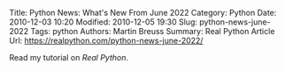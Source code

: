 Title: Python News: What's New From June 2022
Category: Python
Date: 2010-12-03 10:20
Modified: 2010-12-05 19:30
Slug: python-news-june-2022
Tags: python
Authors: Martin Breuss
Summary: Real Python Article
Url: https://realpython.com/python-news-june-2022/

Read my tutorial on _Real Python_.